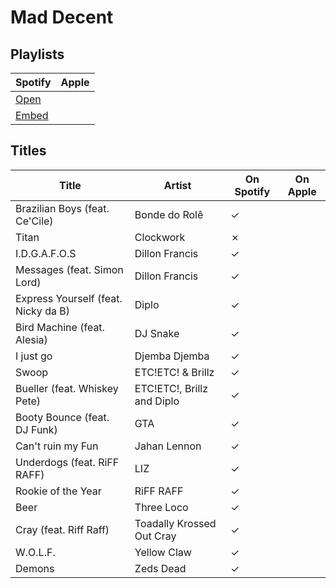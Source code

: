 # Mad Decent

## Playlists

| Spotify                                                                                                     | Apple |
| ----------------------------------------------------------------------------------------------------------- | ----- |
| [Open](https://open.spotify.com/user/marauderxtreme/playlist/3qesLMuh8lbSV3OYLR9KiN)                        |       |
| [Embed](https://embed.spotify.com/?uri=spotify%3Auser%3Amarauderxtreme%3Aplaylist%3A3qesLMuh8lbSV3OYLR9KiN) |       |

## Titles

| Title                               | Artist                     | On Spotify | On Apple |
| ----------------------------------- | -------------------------- | ---------- | -------- |
| Brazilian Boys (feat. Ce'Cile)      | Bonde do Rolê              | ✓          |          |
| Titan                               | Clockwork                  | ✗          |          |
| I.D.G.A.F.O.S                       | Dillon Francis             | ✓          |          |
| Messages (feat. Simon Lord)         | Dillon Francis             | ✓          |          |
| Express Yourself (feat. Nicky da B) | Diplo                      | ✓          |          |
| Bird Machine (feat. Alesia)         | DJ Snake                   | ✓          |          |
| I just go                           | Djemba Djemba              | ✓          |          |
| Swoop                               | ETC!ETC! & Brillz          | ✓          |          |
| Bueller (feat. Whiskey Pete)        | ETC!ETC!, Brillz and Diplo | ✓          |          |
| Booty Bounce (feat. DJ Funk)        | GTA                        | ✓          |          |
| Can't ruin my Fun                   | Jahan Lennon               | ✓          |          |
| Underdogs (feat. RiFF RAFF)         | LIZ                        | ✓          |          |
| Rookie of the Year                  | RiFF RAFF                  | ✓          |          |
| Beer                                | Three Loco                 | ✓          |          |
| Cray (feat. Riff Raff)              | Toadally Krossed Out Cray  | ✓          |          |
| W.O.L.F.                            | Yellow Claw                | ✓          |          |
| Demons                              | Zeds Dead                  | ✓          |          |
